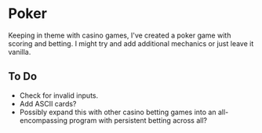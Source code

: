 # Poker

Keeping in theme with casino games, I've created a poker game with scoring and betting. I might try and add additional mechanics or just leave it vanilla.


## **To Do**

- Check for invalid inputs.
- Add ASCII cards?
- Possibly expand this with other casino betting games into an all-encompassing program with persistent betting across all?
